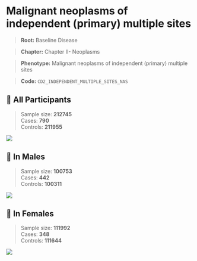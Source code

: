 # Malignant neoplasms of independent (primary) multiple sites

> **Root:** Baseline Disease  

> **Chapter:** Chapter II- Neoplasms  

> **Phenotype:** Malignant neoplasms of independent (primary) multiple sites  

> **Code:** `CD2_INDEPENDENT_MULTIPLE_SITES_NAS`

## 🧪 All Participants  
> Sample size: **212745**  
> Cases: **790**  
> Controls: **211955**
<img src="/Disease/Figures/ALL/Incidence/CD2_INDEPENDENT_MULTIPLE_SITES_NAS.png"/>
<CsvTable src="/Disease_Data/ALL/Incidence/COX_CD2_INDEPENDENT_MULTIPLE_SITES_NAS.csv" label="🔍 View full results" />

## 👨 In Males  
> Sample size: **100753**  
> Cases: **442**  
> Controls: **100311**
<img src="/Disease/Figures/Male/Incidence/CD2_INDEPENDENT_MULTIPLE_SITES_NAS.png"/>
<CsvTable src="/Disease_Data/Male/Incidence/COX_CD2_INDEPENDENT_MULTIPLE_SITES_NAS.csv" label="🔍 View full results" />

## 👩 In Females  
> Sample size: **111992**  
> Cases: **348**  
> Controls: **111644**
<img src="/Disease/Figures/Female/Incidence/CD2_INDEPENDENT_MULTIPLE_SITES_NAS.png"/>
<CsvTable src="/Disease_Data/Female/Incidence/COX_CD2_INDEPENDENT_MULTIPLE_SITES_NAS.csv" label="🔍 View full results" />
